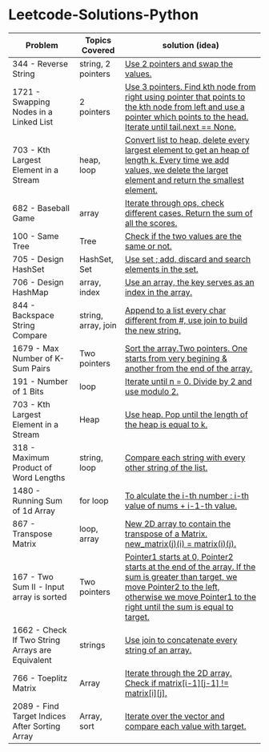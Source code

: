 # Leetcode-Solutions-Python


| Problem  | Topics Covered | solution (idea) |
| ------------- | ------------- | ------------- | 
| 344 - Reverse String | string, 2 pointers | [Use 2 pointers and swap the values.](https://github.com/LucasColas/Leetcode-Solutions-Python/blob/main/344%20-%20Reverse%20String.py) |
| 1721 - Swapping Nodes in a Linked List | 2 pointers | [Use 3 pointers. Find kth node from right using pointer that points to the kth node from left and use a pointer which points to the head. Iterate until tail.next == None.](https://github.com/LucasColas/Leetcode-Solutions-Python/blob/main/1721%20-%20Swapping%20Nodes%20in%20a%20Linked%20List.py) |
| 703 - Kth Largest Element in a Stream | heap, loop | [Convert list to heap, delete every largest element to get an heap of length k. Every time we add values, we delete the larget element and return the smallest element.](https://github.com/LucasColas/Leetcode-Solutions-Python/blob/main/703%20-%20Kth%20Largest%20Element%20in%20a%20Stream.py) |
| 682 - Baseball Game | array | [Iterate through ops, check different cases. Return the sum of all the scores.](https://github.com/LucasColas/Leetcode-Solutions-Python/blob/main/682%20-%20Baseball%20Game.py) | 
| 100 - Same Tree | Tree | [Check if the two values are the same or not.](https://github.com/LucasColas/Leetcode-Solutions-Python/blob/main/100%20-%20Same%20Tree.py) |
| 705 - Design HashSet | HashSet, Set | [Use set ; add, discard and search elements in the set.](https://github.com/LucasColas/Leetcode-Solutions-Python/blob/main/705%20-%20Design%20HashSet.py) |
| 706 - Design HashMap | array, index | [Use an array, the key serves as an index in the array.](https://github.com/LucasColas/Leetcode-Solutions-Python/blob/main/706%20-%20Design%20HashMap.py) | 
| 844 - Backspace String Compare | string, array, join | [Append to a list every char different from #, use join to build the new string.](https://github.com/LucasColas/Leetcode-Solutions-Python/blob/main/844%20-%20Backspace%20string%20compare.py) |
| 1679 - Max Number of K-Sum Pairs | Two pointers | [Sort the array.Two pointers. One starts from very begining & another from the end of the array.](https://github.com/LucasColas/Leetcode-Solutions-Python/blob/main/1679%20-%20Max%20Number%20of%20K-Sum%20Pairs.py) |
| 191 - Number of 1 Bits | loop | [Iterate until n = 0. Divide by 2 and use modulo 2.](https://github.com/LucasColas/Leetcode-Solutions-Python/blob/main/191%20-%20Number%20of%201%20Bits.py) |
| 703 - Kth Largest Element in a Stream | Heap | [Use heap. Pop until the length of the heap is equal to k.](https://github.com/LucasColas/Leetcode-Solutions-Python/blob/main/703%20-%20Kth%20Largest%20Element%20in%20a%20Stream.py) |
| 318 - Maximum Product of Word Lengths | string, loop | [Compare each string with every other string of the list.](https://github.com/LucasColas/Leetcode-Solutions-Python/blob/main/318%20-%20Maximum%20Product%20of%20Word%20Lengths.py) |
| 1480 - Running Sum of 1d Array | for loop | [To alculate the i-th number : i-th value of nums + i-1-th value.](https://github.com/LucasColas/Leetcode-Solutions-Python/blob/main/1480%20-%20Running%20Sum%20of%201d%20Array.py) |
| 867 - Transpose Matrix | loop, array | [New 2D array to contain the transpose of a Matrix. new_matrix(j)(i) = matrix(i)(j).](https://leetcode.com/problems/transpose-matrix/) |
| 167 - Two Sum II - Input array is sorted | Two pointers | [Pointer1 starts at 0, Pointer2 starts at the end of the array. If the sum is greater than target, we move Pointer2 to the left, otherwise we move Pointer1 to the right until the sum is equal to target.](https://github.com/LucasColas/Leetcode-Solutions-Python/blob/main/167%20-%20Two%20Sum%20II%20-%20Input%20Array%20is%20sorted.py) |
| 1662 - Check If Two String Arrays are Equivalent | strings | [Use join to concatenate every string of an array.](https://github.com/LucasColas/Leetcode-Solutions-Python/blob/main/1662%20-%20Check%20If%20Two%20String%20Arrays%20are%20Equivalent) |
| 766 - Toeplitz Matrix | Array | [Iterate through the 2D array. Check if matrix[i-1][j-1] != matrix[i][j].](https://github.com/LucasColas/Leetcode-Solutions-Python/blob/main/766%20-%20Toeplitz%20Matrix) |
| 2089 - Find Target Indices After Sorting Array | Array, sort | [Iterate over the vector and compare each value with target.](https://github.com/LucasColas/Leetcode-Solutions-Python/blob/main/2089%20-%20Find%20Target%20Indices%20After%20Sorting%20Array.py)|

